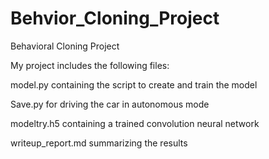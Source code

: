 # Behvior_Cloning_Project


Behavioral Cloning Project

My project includes the following files:

model.py containing the script to create and train the model

Save.py for driving the car in autonomous mode

modeltry.h5 containing a trained convolution neural network

writeup_report.md summarizing the results
